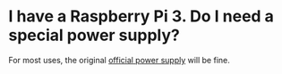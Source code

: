 # I have a Raspberry Pi 3. Do I need a special power supply?

For most uses, the original [official power supply](https://www.raspberrypi.org/products/raspberry-pi-universal-power-supply/) will be fine.
